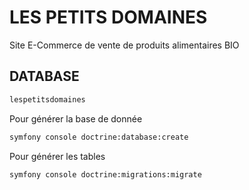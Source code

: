# LES PETITS DOMAINES

Site E-Commerce de vente de produits alimentaires BIO

## DATABASE

```bash
lespetitsdomaines
```

Pour générer la base de donnée
```bash
symfony console doctrine:database:create
```

Pour générer les tables 
```bash
symfony console doctrine:migrations:migrate
```
